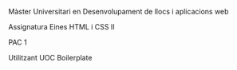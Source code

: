 Màster Universitari en Desenvolupament de llocs i aplicacions web

Assignatura Eines HTML i CSS II

PAC 1

Utilitzant UOC Boilerplate
